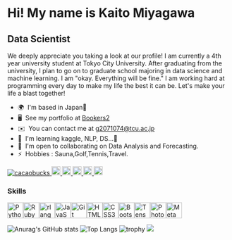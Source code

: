 Hi! My name is Kaito Miyagawa
======================================================================================================================================

Data Scientist
--------------

We deeply appreciate you taking a look at our profile! I am currently a 4th year university student at Tokyo City University. After graduating from the university, I plan to go on to graduate school majoring in data science and machine learning. I am "okay. Everything will be fine." I am working hard at programming every day to make my life the best it can be. Let's make your life a blast together!

* 🌍  I'm based in Japan🎌
* 🖥️  See my portfolio at [Bookers2](http://github.com/cacaobucks/bookers2.ver2)
* ✉️  You can contact me at [g2071074@tcu.ac.jp](mailto:ｇ2071074@tcu.ac.jp)
* 🧠  I'm learning kaggle, NLP, DS...🐧
* 🤝  I'm open to collaborating on Data Analysis and Forecasting.
* ⚡  Hobbies : Sauna,Golf,Tennis,Travel.

<p align="left">
  <a href="https://github.com/cacaobucks/cacaobucks/">
    <img src="https://komarev.com/ghpvc/?username=cacaobucks" alt="cacaobucks" />
  </a>
  <a href="http://twitter.com/cacaobucks">
    <img height="20" src="https://img.shields.io/twitter/follow/cacaobucks?label=Twitter&logo=twitter&style=flat" />
  </a>
  <a href="http://instagram.com/kakaobucks">
    <img height="20" src="https://img.shields.io/instagram/follow/kakaobucks?label=Instagram&logo=instgram&style=flat" />
  </a>
  <a href="https://github.com/cacaobucks">
    <img height="20" src="https://img.shields.io/github/followers/cacaobucks?label=follow&logo=github&style=flat" />
  </a>
  <a href="https://www.reddit.com/user/cacaobucks">
    <img height="20" src="https://img.shields.io/reddit/user-karma/combined/cacaobucks?label=Reddit&logo=reddit&style=flat" />
  </a>
  <a href="https://stackoverflow.com/users/5720201/cacaobucks">
    <img height="20" src="https://img.shields.io/stackexchange/stackoverflow/r/cacaobucks?label=StackOverflow&logo=stack-overflow&style=flat" />
  </a>
</p>

### Skills

<p align="left">
<a href="https://www.python.org/" target="_blank" rel="noreferrer"><img src="https://raw.githubusercontent.com/danielcranney/readme-generator/main/public/icons/skills/python-colored.svg" width="36" height="36" alt="Python" /></a><a href="https://www.ruby-lang.org/en/" target="_blank" rel="noreferrer"><img src="https://raw.githubusercontent.com/danielcranney/readme-generator/main/public/icons/skills/ruby-colored.svg" width="36" height="36" alt="Ruby" /></a><a href="https://www.r-project.org/" target="_blank" rel="noreferrer"><img src="https://raw.githubusercontent.com/danielcranney/readme-generator/main/public/icons/skills/rlang-colored.svg" width="36" height="36" alt="rlang" /></a><a href="https://developer.mozilla.org/en-US/docs/Web/JavaScript" target="_blank" rel="noreferrer"><img src="https://raw.githubusercontent.com/danielcranney/readme-generator/main/public/icons/skills/javascript-colored.svg" width="36" height="36" alt="JavaScript" /></a><a href="https://git-scm.com/" target="_blank" rel="noreferrer"><img src="https://raw.githubusercontent.com/danielcranney/readme-generator/main/public/icons/skills/git-colored.svg" width="36" height="36" alt="Git" /></a><a href="https://developer.mozilla.org/en-US/docs/Glossary/HTML5" target="_blank" rel="noreferrer"><img src="https://raw.githubusercontent.com/danielcranney/readme-generator/main/public/icons/skills/html5-colored.svg" width="36" height="36" alt="HTML5" /></a><a href="https://www.w3.org/TR/CSS/#css" target="_blank" rel="noreferrer"><img src="https://raw.githubusercontent.com/danielcranney/readme-generator/main/public/icons/skills/css3-colored.svg" width="36" height="36" alt="CSS3" /></a><a href="https://getbootstrap.com/" target="_blank" rel="noreferrer"><img src="https://raw.githubusercontent.com/danielcranney/readme-generator/main/public/icons/skills/bootstrap-colored.svg" width="36" height="36" alt="Bootstrap" /></a><a href="https://www.tensorflow.org/" target="_blank" rel="noreferrer"><img src="https://raw.githubusercontent.com/danielcranney/readme-generator/main/public/icons/skills/tensorflow-colored.svg" width="36" height="36" alt="TensorFlow" /></a><a href="https://www.adobe.com/uk/products/photoshop.html" target="_blank" rel="noreferrer"><img src="https://raw.githubusercontent.com/danielcranney/readme-generator/main/public/icons/skills/photoshop-colored-dark.svg" width="36" height="36" alt="Photoshop" /></a><a href="https://metamask.io/" target="_blank" rel="noreferrer"><img src="https://raw.githubusercontent.com/danielcranney/readme-generator/main/public/icons/skills/metamask-colored.svg" width="36" height="36" alt="MetaMask" /></a>
</p>


![Anurag's GitHub stats](https://github-readme-stats.vercel.app/api?username=cacaobucks&show_icons=true&theme=tokyonight)
![Top Langs](https://github-readme-stats.vercel.app/api/top-langs/?username=cacaobucks&layout=compact&theme=tokyonight)
![trophy](https://github-profile-trophy.vercel.app/?username=cacaobucks&theme=tokyonight)
![](http://github-profile-summary-cards.vercel.app/api/cards/profile-details?username=cacaobucks&theme=tokyonight)

